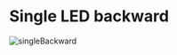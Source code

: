 # Single LED backward

![singleBackward](https://github.com/Edveika/Arduino-LED/assets/113787144/c86a1e9b-31f2-4fc3-8918-1791ec666515)
